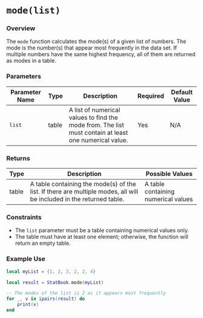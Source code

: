 # `mode(list)`

### Overview

The `mode` function calculates the mode(s) of a given list of numbers. The mode is the number(s) that appear most frequently in the data set. If multiple numbers have the same highest frequency, all of them are returned as modes in a table.

### Parameters

| Parameter Name | Type  | Description                                 | Required | Default Value |
|----------------|-------|---------------------------------------------|----------|---------------|
| `list`         | table | A list of numerical values to find the mode from. The list must contain at least one numerical value. | Yes      | N/A           |

### Returns

| Type  | Description                                     | Possible Values                         |
|-------|-------------------------------------------------|-----------------------------------------|
| table | A table containing the mode(s) of the list. If there are multiple modes, all will be included in the returned table. | A table containing numerical values |

### Constraints

- The `list` parameter must be a table containing numerical values only.
- The table must have at least one element; otherwise, the function will return an empty table.

### Example Use

```lua
local myList = {1, 2, 3, 2, 2, 4}

local result = StatBook.mode(myList)

-- The modes of the list is 2 as it appears most frequently
for _, v in ipairs(result) do
    print(v)
end
```
